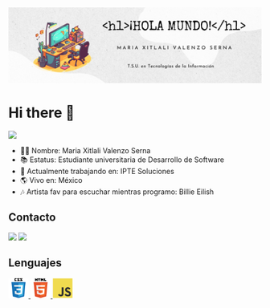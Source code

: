 <img src="img/banner.png">

<h1>Hi there 👋</h1>
<img src="https://media.giphy.com/media/v1.Y2lkPTc5MGI3NjExdmY0OXh6bXFwbXN0NzU4ZDQydjZnNXBxemtqMmczM2M5NWc1a28xcSZlcD12MV9pbnRlcm5hbF9naWZfYnlfaWQmY3Q9Zw/JqmupuTVZYaQX5s094/giphy.gif" align="left" width='200px' height='' style='padding-right: 50px'>
<br>

- 👩‍💻 Nombre: Maria Xitlali Valenzo Serna
- 📚 Estatus: Estudiante universitaria de Desarrollo de Software
- 💼 Actualmente trabajando en: IPTE Soluciones
- 🌎 Vivo en: México
- 🎶 Artista fav para escuchar mientras programo: Billie Eilish

<h2>Contacto</h2>
  <a href="mailto:ma.xitlalivs@gmail.com"><img src="https://img.shields.io/badge/-Gmail-%23333?style=for-the-badge&logo=gmail&logoColor=white&color=red" target="_blank"></a>
  <a href="https://www.linkedin.com/in/xitlali-valenzo/" target="_blank"><img src="https://img.shields.io/badge/-LinkedIn-%230077B5?style=for-the-badge&logo=linkedin&logoColor=white"></a> 
<h2>Lenguajes</h2>
	<a href="https://www.w3schools.com/css/" target="_blank"> <img src="https://raw.githubusercontent.com/devicons/devicon/master/icons/css3/css3-original-wordmark.svg" alt="css3" width="40" height="40"/> </a>
	<a href="https://www.w3.org/html/" target="_blank"> <img src="https://raw.githubusercontent.com/devicons/devicon/master/icons/html5/html5-original-wordmark.svg" alt="html5" width="40" height="40"/> </a>
	<a href="https://developer.mozilla.org/en-US/docs/Web/JavaScript" target="_blank"> <img src="https://raw.githubusercontent.com/devicons/devicon/master/icons/javascript/javascript-original.svg" alt="javascript" width="40" height="40"/> </a>
<!--
**XitlaliValenzo/XitlaliValenzo** is a ✨ _special_ ✨ repository because its `README.md` (this file) appears on your GitHub profile.

Here are some ideas to get you started:

- 🔭 I’m currently working on ...
- 🌱 I’m currently learning ...
- 👯 I’m looking to collaborate on ...
- 🤔 I’m looking for help with ...
- 💬 Ask me about ...
- 📫 How to reach me: ...
- 😄 Pronouns: ...
- ⚡ Fun fact: ...
-->
